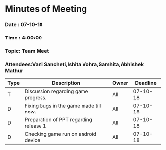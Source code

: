 # Minutes of Meeting

### Date : 07-10-18
### Time : 4:00:00
### Topic: Team Meet
### Attendees:Vani Sancheti,Ishita Vohra,Samhita,Abhishek Mathur

Type | Description | Owner | Deadline
---- | ---- | ---- | ----
T |Discussion regarding game progress.| All | 07-10-18
D |Fixing bugs in the game made till now.| All | 07-10-18
D |Preparation of PPT regarding release 1| All | 07-10-18
D |Checking game run on android device| All | 07-10-18